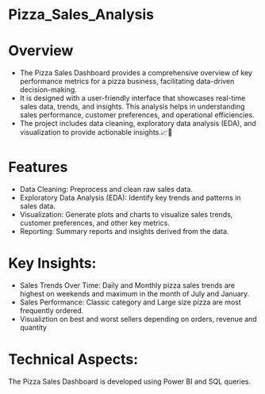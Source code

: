 # Pizza_Sales_Analysis
# Overview
* The Pizza Sales Dashboard provides a comprehensive overview of key performance metrics for a pizza business, facilitating data-driven decision-making. 
* It is designed with a user-friendly interface that showcases real-time sales data, trends, and insights. This analysis helps in understanding sales performance, customer preferences, and operational efficiencies. 
* The project includes data cleaning, exploratory data analysis (EDA), and visualization to provide actionable insights.📈🍕

# Features
* Data Cleaning: Preprocess and clean raw sales data.
* Exploratory Data Analysis (EDA): Identify key trends and patterns in sales data.
* Visualization: Generate plots and charts to visualize sales trends, customer preferences, and other key metrics.
* Reporting: Summary reports and insights derived from the data.

# Key Insights:
* Sales Trends Over Time: Daily and Monthly pizza sales trends are highest on weekends and maximum in the month of July and January.
* Sales Performance: Classic category and Large size pizza are most frequently ordered.
* Visualiztion on best and worst sellers depending on orders, revenue and quantity

# Technical Aspects:
The Pizza Sales Dashboard is developed using Power BI and SQL queries.
